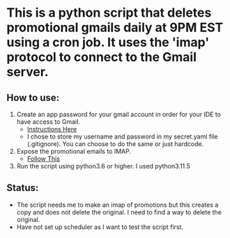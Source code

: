 # This is a python script that deletes promotional gmails daily at 9PM EST using a cron job. It uses the 'imap' protocol to connect to the Gmail server.

## How to use:
1. Create an app password for your gmail account in order for your IDE to have access to Gmail.
    - [Instructions Here](https://support.google.com/accounts/answer/185833?hl=en)
    - I chose to store my username and password in my secret.yaml file (.gitignore). You can choose to do the same or just hardcode.
2. Expose the promotional emails to IMAP. 
    - [Follow This](https://superuser.com/questions/719677/how-to-use-gmail-tabs-with-imap)
3. Run the script using python3.6 or higher. I used python3.11.5

## Status: 
- The script needs me to make an imap of promotions but this creates a copy and does not delete the original. I need to find a way to delete the original.
- Have not set up scheduler as I want to test the script first.